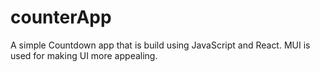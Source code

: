 # counterApp
A simple Countdown app that is build using JavaScript and React. MUI is used for making UI more appealing.
